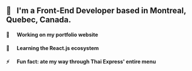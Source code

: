 ##   👋 &nbsp;                         I'm a Front-End Developer based in Montreal, Quebec, Canada.

#### 🔭 &nbsp;&nbsp;&nbsp;&nbsp;       Working on my portfolio website

#### 🌱 &nbsp;&nbsp;&nbsp;&nbsp;       Learning the React.js ecosystem

#### ⚡ &nbsp;&nbsp;&nbsp;&nbsp;       Fun fact: ate my way through Thai Express' entire menu
